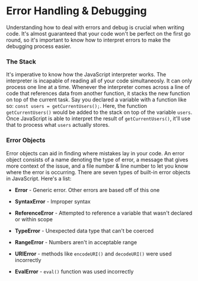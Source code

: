 # Error Handling & Debugging

Understanding how to deal with errors and debug is crucial when writing code. It's almost guaranteed that your code won't be perfect on the first go round, so it's important to know how to interpret errors to make the debugging process easier.

### The Stack

It's imperative to know how the JavaScript interpreter works. The interpreter is incapable of reading all of your code simultaneosly. It can only process one line at a time. Whenever the interpreter comes across a line of code that references data from another function, it stacks the new function on top of the current task. Say you declared a variable with a function like so: `const users = getCurrentUsers();`. Here, the function `getCurrentUsers()` would be added to the stack on top of the variable `users`. Once JavaScript is able to interpret the result of `getCurrentUsers()`, it'll use that to process what `users` actually stores.

### Error Objects

Error objects can aid in finding where mistakes lay in your code. An error object consists of a name denoting the type of error, a message that gives more context of the issue, and a file number & line number to let you know where the error is occurring. There are seven types of built-in error objects in JavaScript. Here's a list:

- **Error** - Generic error. Other errors are based off of this one

- **SyntaxError** - Improper syntax

- **ReferenceError** - Attempted to reference a variable that wasn't declared or within scope

- **TypeError** - Unexpected data type that can't be coerced

- **RangeError** - Numbers aren't in acceptable range

- **URIError** - methods like `encodeURI()` and `decodeURI()` were used incorrectly

- **EvalError** - `eval()` function was used incorrectly
